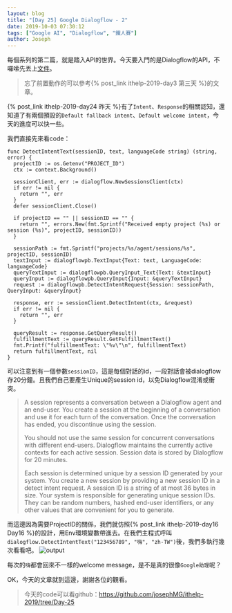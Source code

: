 ```yaml
---
layout: blog
title: "[Day 25] Google Dialogflow - 2"
date: 2019-10-03 07:30:12
tags: ["Google AI", "Dialogflow", "鐵人賽"]
author: Joseph
---
```

每個系列的第二篇，就是踏入API的世界。今天要入門的是Dialogflow的API，不囉嗦先丟上[文件](https://cloud.google.com/dialogflow/docs/)。

> 忘了前置動作的可以參考{% post_link ithelp-2019-day3 第三天 %}的文章。

{% post_link ithelp-2019-day24 昨天 %}有了`Intent`、`Response`的相關認知，還知道了有兩個預設的`Default fallback intent`、`Default welcome intent`，今天的進度可以快一些。
<!-- more -->

我們直接先來看code：
```golang
func DetectIntentText(sessionID, text, languageCode string) (string, error) {
  projectID := os.Getenv("PROJECT_ID")
  ctx := context.Background()

  sessionClient, err := dialogflow.NewSessionsClient(ctx)
  if err != nil {
    return "", err
  }
  defer sessionClient.Close()

  if projectID == "" || sessionID == "" {
    return "", errors.New(fmt.Sprintf("Received empty project (%s) or session (%s)", projectID, sessionID))
  }

  sessionPath := fmt.Sprintf("projects/%s/agent/sessions/%s", projectID, sessionID)
  textInput := dialogflowpb.TextInput{Text: text, LanguageCode: languageCode}
  queryTextInput := dialogflowpb.QueryInput_Text{Text: &textInput}
  queryInput := dialogflowpb.QueryInput{Input: &queryTextInput}
  request := dialogflowpb.DetectIntentRequest{Session: sessionPath, QueryInput: &queryInput}

  response, err := sessionClient.DetectIntent(ctx, &request)
  if err != nil {
    return "", err
  }

  queryResult := response.GetQueryResult()
  fulfillmentText := queryResult.GetFulfillmentText()
  fmt.Printf("fulfillmentText: \"%v\"\n", fulfillmentText)
  return fulfillmentText, nil
}
```

可以注意到有一個參數`sessionID`，這是每個對話的id，一段對話會被dialogflow存20分鐘。且我們自己要產生Unique的session id，以免Dialogflow混淆或衝突。
> A session represents a conversation between a Dialogflow agent and an end-user. You create a session at the beginning of a conversation and use it for each turn of the conversation. Once the conversation has ended, you discontinue using the session.
> 
> You should not use the same session for concurrent conversations with different end-users. Dialogflow maintains the currently active contexts for each active session. Session data is stored by Dialogflow for 20 minutes.
> 
> Each session is determined unique by a session ID generated by your system. You create a new session by providing a new session ID in a detect intent request. A session ID is a string of at most 36 bytes in size. Your system is responsible for generating unique session IDs. They can be random numbers, hashed end-user identifiers, or any other values that are convenient for you to generate.

而這邊因為需要ProjectID的關係，我們就仿照{% post_link ithelp-2019-day16 Day16 %}的設計，用Env環境變數帶進去。在我們主程式呼叫`dialogflow.DetectIntentText("123456789", "嗨", "zh-TW")`後，我們多執行幾次看看吧。
![output](output.jpg)

每次的`嗨`都會回來不一樣的welcome message，是不是真的很像`Google助理`呢？

OK，今天的文章就到這邊，謝謝各位的觀看。
> 今天的code可以看github：https://github.com/josephMG/ithelp-2019/tree/Day-25
